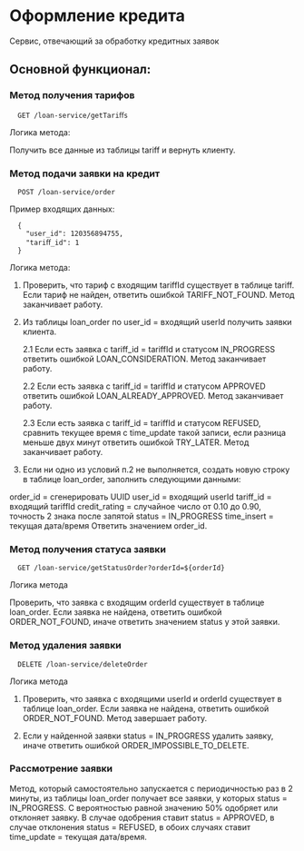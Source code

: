 
# Оформление кредита
Сервис, отвечающий за обработку кредитных заявок
## Основной функционал:
### Метод получения тарифов
```
  GET /loan-service/getTariﬀs
```
Логика метода:

Получить все данные из таблицы tariff и вернуть клиенту.

### Метод подачи заявки на кредит
```
  POST /loan-service/order
```
Пример входящих данных:
```
  {
    "user_id": 120356894755,
    "tariﬀ_id": 1
  }

```
Логика метода:

1.  Проверить, что тариф с входящим tariffId существует в таблице tariff. Если тариф не найден, ответить ошибкой TARIFF_NOT_FOUND. Метод заканчивает работу.


2.  Из таблицы loan_order по user_id = входящий userId получить заявки клиента.

      2.1  	Если есть заявка с tariff_id = tariffId и статусом IN_PROGRESS ответить ошибкой
LOAN_CONSIDERATION. Метод заканчивает работу.

      2.2	  Если есть заявка с tariff_id = tariffId и статусом APPROVED ответить ошибкой
LOAN_ALREADY_APPROVED. Метод заканчивает работу.

      2.3	  Если есть заявка с tariff_id = tariffId и статусом REFUSED, сравнить текущее время с time_update такой записи, если разница меньше двух минут ответить ошибкой TRY_LATER. Метод заканчивает работу.

3.	Если ни одно из условий п.2 не выполняется, создать новую строку в таблице
loan_order, заполнить следующими данными:

order_id = сгенерировать UUID user_id = входящий userId tariff_id = входящий tariffId
credit_rating = случайное число от 0.10 до 0.90, точность 2 знака после запятой
status = IN_PROGRESS
time_insert = текущая дата/время Ответить значением order_id.

### Метод получения статуса заявки
```
  GET /loan-service/getStatusOrder?orderId=${orderId}
```
Логика метода

Проверить, что заявка с входящим orderId существует в таблице loan_order. Если заявка не найдена, ответить ошибкой ORDER_NOT_FOUND, иначе ответить значением status у этой заявки.

### Метод удаления заявки
```
  DELETE /loan-service/deleteOrder
```
Логика метода
1.	Проверить, что заявка с входящими userId и orderId существует в таблице loan_order. Если заявка не найдена, ответить ошибкой ORDER_NOT_FOUND. Метод завершает работу.

2.	Если у найденной заявки status = IN_PROGRESS удалить заявку, иначе ответить ошибкой ORDER_IMPOSSIBLE_TO_DELETE.

### Рассмотрение заявки
Метод, который самостоятельно запускается с периодичностью раз в 2 минуты, из таблицы loan_order получает все заявки, у которых status = IN_PROGRESS. С вероятностью равной значению 50% одобряет или отклоняет заявку. В случае одобрения ставит status = APPROVED, в случае отклонения status = REFUSED, в обоих случаях ставит time_update = текущая дата/время.



